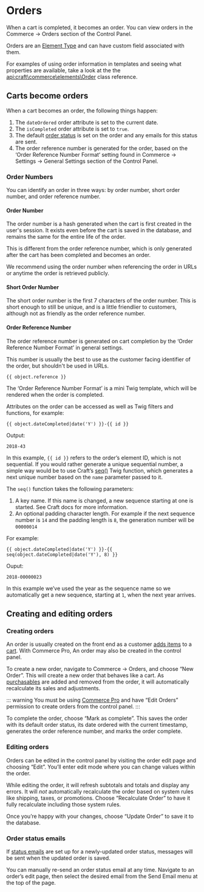 # Orders

When a cart is completed, it becomes an order. You can view orders in the Commerce → Orders section of the Control Panel.

Orders are an [Element Type](https://docs.craftcms.com/v3/extend/element-types.html) and can have custom field associated with them.

For examples of using order information in templates and seeing what properties are available, take a look at the the <api:craft\commerce\elements\Order> class reference.

## Carts become orders

When a cart becomes an order, the following things happen:

1) The `dateOrdered` order attribute is set to the current date.
2) The `isCompleted` order attribute is set to `true`.
3) The default [order status](custom-order-statuses.md) is set on the order and any emails for this status are sent.
4) The order reference number is generated for the order, based on the ‘Order Reference Number Format‘ setting found in Commerce → Settings → General Settings section of the Control Panel. 

### Order Numbers

You can identify an order in three ways: by order number, short order number, and order reference number.

#### Order Number

The order number is a hash generated when the cart is first created in the user's session. It exists even before the cart is saved in the database, and remains the same for the entire life of the order.

This is different from the order reference number, which is only generated after the cart has been completed and becomes an order.

We recommend using the order number when referencing the order in URLs or anytime the order is retrieved publicly.

#### Short Order Number

The short order number is the first 7 characters of the order number. 
This is short enough to still be unique, and is a little friendlier to customers, although not as friendly as the order reference number.

#### Order Reference Number

The order reference number is generated on cart completion by the ‘Order Reference Number Format’ in general settings.

This number is usually the best to use as the customer facing identifier of the order, but shouldn't be used in URLs.

```twig
{{ object.reference }}
```

The ‘Order Reference Number Format’ is a mini Twig template, which will be rendered when the order is completed.

Attributes on the order can be accessed as well as Twig filters and functions, for example:

```twig
{{ object.dateCompleted|date('Y') }}-{{ id }}
```

Output:
```
2018-43
```

In this example, `{{ id }}` refers to the order’s element ID, which is not sequential. If you would rather generate a unique sequential number, a simple way would be to use Craft’s [seq()](https://docs.craftcms.com/v3/dev/functions.html#seq) Twig function, which generates a next unique number based on the `name` parameter passed to it.

The `seq()` function takes the following parameters:

1. A key name. If this name is changed, a new sequence starting at one is started. See Craft docs for more information.
2. An optional padding character length. For example if the next sequence number is `14` and the padding length is `8`, the generation number will be `00000014` 

For example:
```twig
{{ object.dateCompleted|date('Y') }}-{{ seq(object.dateCompleted|date('Y'), 8) }}
```

Ouput:
```
2018-00000023
```

In this example we’ve used the year as the sequence name so we automatically get a new sequence, starting at `1`, when the next year arrives.

## Creating and editing orders

### Creating orders

An order is usually created on the front end as a customer [adds items](adding-to-and-updating-the-cart.md) to a [cart](cart.md). With Commerce Pro, An order may also be created in the control panel.

To create a new order, navigate to Commerce → Orders, and choose “New Order”. This will create a new order that behaves like a cart. As [purchasables](purchasables.md) are added and removed from the order, it will automatically recalculate its sales and adjustments.

::: warning
You must be using [Commerce Pro](editions.md) and have “Edit Orders” permission to create orders from the control panel.
:::

To complete the order, choose “Mark as complete”. This saves the order with its default order status, its date ordered with the current timestamp, generates the order reference number, and marks the order complete.


### Editing orders

Orders can be edited in the control panel by visiting the order edit page and choosing  “Edit”. You’ll enter edit mode where you can change values within the order.

While editing the order, it will refresh subtotals and totals and display any errors. It will _not_ automatically recalculate the order based on system rules like shipping, taxes, or promotions. Choose “Recalculate Order” to have it fully recalculate including those system rules.

Once you’re happy with your changes, choose “Update Order” to save it to the database.


### Order status emails

If [status emails](order-status-emails.md) are set up for a newly-updated order status, messages will be sent when the updated order is saved.

You can manually re-send an order status email at any time. Navigate to an order’s edit page, then select the desired email from the Send Email menu at the top of the page.

